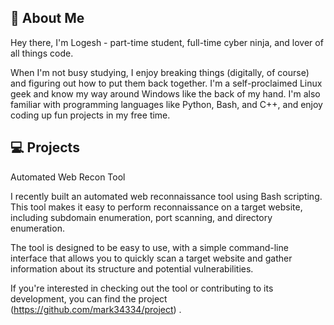 
## 🚀 About Me
Hey there, I'm Logesh - part-time student, full-time cyber ninja, and lover of all things code. 

When I'm not busy studying, I enjoy breaking things (digitally, of course) and figuring out how to put them back together. I'm a self-proclaimed Linux geek and know my way around Windows like the back of my hand. I'm also familiar with programming languages like Python, Bash, and C++, and enjoy coding up fun projects in my free time.

## 💻 Projects
Automated Web Recon Tool

I recently built an automated web reconnaissance tool using Bash scripting. This tool makes it easy to perform reconnaissance on a target website, including subdomain enumeration, port scanning, and directory enumeration.

The tool is designed to be easy to use, with a simple command-line interface that allows you to quickly scan a target website and gather information about its structure and potential vulnerabilities.

If you're interested in checking out the tool or contributing to its development, you can find the project (https://github.com/mark34334/project)
.

